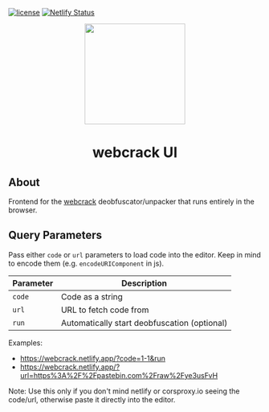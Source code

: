 [![license](https://img.shields.io/github/license/j4k0xb/webcrack)](https://github.com/j4k0xb/webcrack/blob/master/LICENSE)
[![Netlify Status](https://api.netlify.com/api/v1/badges/ba64bf80-7053-4ed8-a282-d3762742c0dd/deploy-status)](https://app.netlify.com/sites/webcrack/deploys)

<p align="center">
  <img src="https://user-images.githubusercontent.com/55899582/231488871-e83fb827-1b25-4ec9-a326-b14244677e87.png" width="200">
</p>

<h1 align="center">webcrack UI</h1>

## About

Frontend for the [webcrack](https://github.com/j4k0xb/webcrack) deobfuscator/unpacker that runs entirely in the browser.

## Query Parameters

Pass either `code` or `url` parameters to load code into the editor.
Keep in mind to encode them (e.g. `encodeURIComponent` in js).

| Parameter | Description                                  |
| --------- | -------------------------------------------- |
| `code`    | Code as a string                             |
| `url`     | URL to fetch code from                       |
| `run`     | Automatically start deobfuscation (optional) |

Examples:

- <https://webcrack.netlify.app/?code=1-1&run>
- <https://webcrack.netlify.app/?url=https%3A%2F%2Fpastebin.com%2Fraw%2Fye3usFvH>

Note: Use this only if you don't mind netlify or corsproxy.io seeing the code/url, otherwise paste it directly into the editor.
